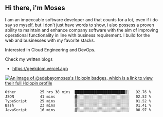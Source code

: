 ## Hi there, i'm Moses

I am an impeccable software developer and that counts for a lot, even if i do say so myself, but i don't just have words to show, i also possess a proven ability to maintain and enhance company software with the aim of improving operational functionality in line with business requirement. I build for the web and businesses with my favorite stacks.

Interested in Cloud Engineering and DevOps.

Check my written blogs
- https://geekdom.vercel.app

[![An image of @adebayomoses's Holopin badges, which is a link to view their full Holopin profile](https://holopin.me/adebayomoses)](https://holopin.io/@adebayomoses)

<!--START_SECTION:waka-->

```txt
Other           25 hrs 38 mins  ███████████████████████▒░   92.76 %
JSON            41 mins         ▓░░░░░░░░░░░░░░░░░░░░░░░░   02.52 %
TypeScript      25 mins         ▒░░░░░░░░░░░░░░░░░░░░░░░░   01.52 %
Bash            23 mins         ▒░░░░░░░░░░░░░░░░░░░░░░░░   01.41 %
JavaScript      16 mins         ▒░░░░░░░░░░░░░░░░░░░░░░░░   00.97 %
```

<!--END_SECTION:waka-->
